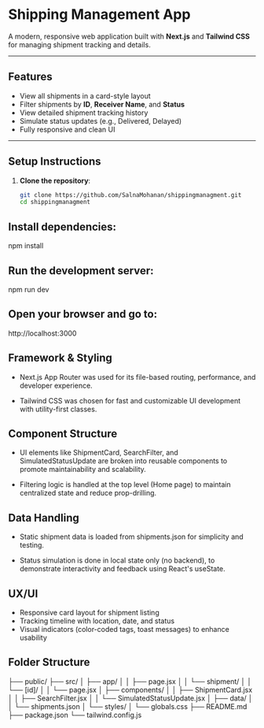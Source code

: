 #  Shipping Management App

A modern, responsive web application built with **Next.js** and **Tailwind CSS** for managing shipment tracking and details.

---

## Features

- View all shipments in a card-style layout
- Filter shipments by **ID**, **Receiver Name**, and **Status**
- View detailed shipment tracking history
- Simulate status updates (e.g., Delivered, Delayed)
- Fully responsive and clean UI

---

##  Setup Instructions

1. **Clone the repository**:
   ```bash
   git clone https://github.com/SalnaMohanan/shippingmanagment.git
   cd shippingmanagment

## Install dependencies:
   npm install

## Run the development server:
   npm run dev   

## Open your browser and go to:
http://localhost:3000

## Framework & Styling

- Next.js App Router was used for its file-based routing, performance, and developer experience.

- Tailwind CSS was chosen for fast and customizable UI development with utility-first classes.

## Component Structure

- UI elements like ShipmentCard, SearchFilter, and SimulatedStatusUpdate are broken into reusable components to promote maintainability and scalability.

- Filtering logic is handled at the top level (Home page) to maintain centralized state and reduce prop-drilling.

## Data Handling

- Static shipment data is loaded from shipments.json for simplicity and testing.

- Status simulation is done in local state only (no backend), to demonstrate interactivity and feedback using React's useState.

## UX/UI
- Responsive card layout for shipment listing
- Tracking timeline with location, date, and status
- Visual indicators (color-coded tags, toast messages) to enhance usability

## Folder Structure
 
├── public/
├── src/
│   ├── app/
│   │   ├── page.jsx
│   │   └── shipment/
│   │       └── [id]/
│   │           └── page.jsx
│   ├── components/
│   │   ├── ShipmentCard.jsx
│   │   ├── SearchFilter.jsx
│   │   └── SimulatedStatusUpdate.jsx
│   ├── data/
│   │   └── shipments.json
│   └── styles/
│       └── globals.css
├── README.md
├── package.json
└── tailwind.config.js
